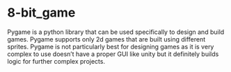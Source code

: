 # 8-bit_game
Pygame is a python library that can be used specifically to design and build games. Pygame supports only 2d games that are built 
using different sprites. Pygame is not particularly best for designing games as it is very complex to use doesn’t have a proper
GUI like unity but it definitely builds logic for further complex projects.
